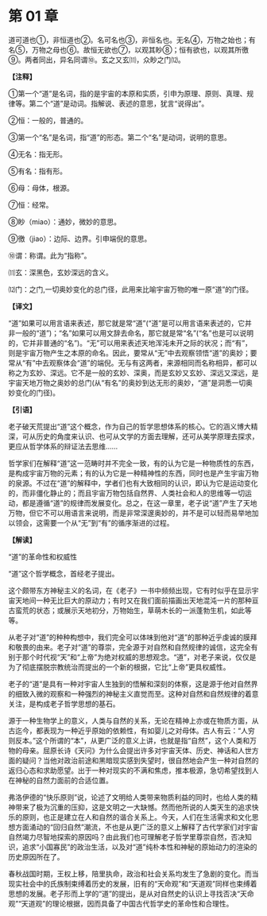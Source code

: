 # 第 01 章

道可道也①，非恒道也②。名可名也③，非恒名也。无名④，万物之始也；有名⑤，万物之母也⑥。故恒无欲也⑦，以观其眇⑧；恒有欲也，以观其所徼⑨。两者同出，异名同谓⑩。玄之又玄⑾，众眇之门⑿。

**【注释】**


①第一个“道”是名词，指的是宇宙的本原和实质，引申为原理、原则、真理、规律等。第二个“道”是动词。指解说、表述的意思，犹言“说得出”。

②恒：一般的，普通的。

③第一个“名”是名词，指“道”的形态。第二个“名”是动词，说明的意思。

④无名：指无形。

⑤有名：指有形。

⑥母：母体，根源。

⑦恒：经常。

⑧眇（miao）：通妙，微妙的意思。

⑨徼（jiao）：边际、边界。引申端倪的意思。

⑩谓：称谓。此为“指称”。

⑾玄：深黑色，玄妙深远的含义。

⑿门：之门,一切奥妙变化的总门径，此用来比喻宇宙万物的唯一原“道”的门径。


**【译文】**

“道”如果可以用言语来表述，那它就是常“道”(“道”是可以用言语来表述的，它并非一般的“道”)；“名”如果可以用文辞去命名，那它就是常“名”(“名”也是可以说明的，它并非普通的“名”)。“无”可以用来表述天地浑沌未开之际的状况；而“有”，则是宇宙万物产生之本原的命名。因此，要常从“无”中去观察领悟“道”的奥妙；要常从“有”中去观察体会“道”的端倪。无与有这两者，来源相同而名称相异，都可以称之为玄妙、深远。它不是一般的玄妙、深奥，而是玄妙又玄妙、深远又深远，是宇宙天地万物之奥妙的总门(从“有名”的奥妙到达无形的奥妙，“道”是洞悉一切奥妙变化的门径)。

**【引语】**

老子破天荒提出“道”这个概念，作为自己的哲学思想体系的核心。它的涵义博大精深，可从历史的角度来认识、也可从文学的方面去理解，还可从美学原理去探求，更应从哲学体系的辩证法去思维……

哲学家们在解释“道”这一范畴时并不完全一致，有的认为它是一种物质性的东西，是构成宇宙万物的元素；有的认为它是一种精神性的东西，同时也是产生宇宙万物的泉源。不过在“道”的解释中，学者们也有大致相同的认识，即认为它是运动变化的，而非僵化静止的；而且宇宙万物包括自然界、人类社会和人的思维等一切运动，都是遵循“道”的规律而发展变化。总之，在这一章里，老子说“道”产生了天地万物，但它不可以用语言来说明，而是非常深邃奥妙的，并不是可以轻而易举地加以领会，这需要一个从“无”到“有”的循序渐进的过程。

**【解读】**

“道”的革命性和权威性

“道”这个哲学概念，首经老子提出。

这个颇带东方神秘主义的名词，在《老子》一书中频频出现，它有时似乎在显示宇宙天地间一种无比巨大的原动力；有时又在我们面前描画出天地混沌一片的那种亘古蛮荒的状态；或展示天地初分，万物始生，草萌木长的一派蓬勃生机，如此等等。

从老子对“道”的种种构想中，我们完全可以体味到他对“道”的那种近乎虔诚的膜拜和敬畏的由来。老子对“道”的尊崇，完全源于对自然和自然规律的诚信，这完全有别于那个时代视“天”和“上帝”为绝对权威的思想观念。“道”，对老子来说，仅仅是为了彻底摆脱宗教统治而提出的一个新的根据，它比“上帝”更具权威性。

老子的“道”是具有一种对宇宙人生独到的悟解和深刻的体察，这是源于他对自然界的细致入微的观察和一种强烈的神秘主义直觉而至。这种对自然和自然规律的着意关注，是构成老子哲学思想的基石。

源于一种生物学上的意义，人类与自然的关系，无论在精神上亦或在物质方面，从古迄今，都表现为一种近乎原始的依赖性，有如婴儿之对母体。古人有云：“人穷则反本。”这个所谓的“本”，从更广泛的意义上讲，也就是指“自然”，这个人类和万物的母亲。屈原长诗《天问》为什么会提出许多对宇宙天体、历史、神话和人世方面的疑问？当他对政治前途和黑暗现实感到失望时，很自然地会产生一种对自然的返归心态和求助愿望。出于一种对现实的不满和焦虑，推本极源，急切希望找到人在神秘的自然力面前的合适位置。

弗洛伊德的“快乐原则”说，论述了文明给人类带来物质利益的同时，也给人类的精神带来了极为沉重的压抑，这是文明之一大缺憾。然而他所说的人类天生的追求快乐的原则，也正是建立在人和自然的谐合关系上。今天，人们在生活需求和文化思想方面涌动的“回归自然”潮流，不也是从更广泛的意义上解释了古代学家们对宇宙自然竭力尽智地探索的原因吗？由此我们也可理解老子哲学里尊崇自然，否决知识，追求“小国寡民”的政治生活，以及对“道”纯朴本性和神秘的原始动力的渲染的历史原因所在了。

春秋战国时期，王权上移，陪里执命，政治和社会关系均发生了急剧的变化。而当现实社会中的氏族制束缚着历史的发展，旧有的“天命观”和“天道观”同样也束缚着思想的发展。老子形而上学的“道”的提出，是从对自然史的认识上寻找否决“天命观”“天道观”的理论根据，因而具备了中国古代哲学史的革命性和合理性。
